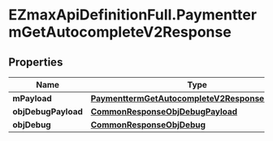 # EZmaxApiDefinitionFull.PaymenttermGetAutocompleteV2Response

## Properties

Name | Type | Description | Notes
------------ | ------------- | ------------- | -------------
**mPayload** | [**PaymenttermGetAutocompleteV2ResponseMPayload**](PaymenttermGetAutocompleteV2ResponseMPayload.md) |  | 
**objDebugPayload** | [**CommonResponseObjDebugPayload**](CommonResponseObjDebugPayload.md) |  | [optional] 
**objDebug** | [**CommonResponseObjDebug**](CommonResponseObjDebug.md) |  | [optional] 


